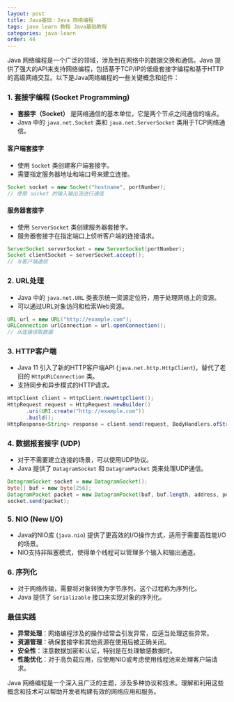 ```yaml
---
layout: post
title: Java基础：Java 网络编程
tags: java learn 教程 Java基础教程
categories: java-learn
order: 44
---
```

Java 网络编程是一个广泛的领域，涉及到在网络中的数据交换和通信。Java 提供了强大的API来支持网络编程，包括基于TCP/IP的低级套接字编程和基于HTTP的高级网络交互。以下是Java网络编程的一些关键概念和组件：

### 1. 套接字编程 (Socket Programming)
- **套接字（Socket）** 是网络通信的基本单位，它是两个节点之间通信的端点。
- Java 中的 `java.net.Socket` 类和 `java.net.ServerSocket` 类用于TCP网络通信。

#### 客户端套接字
- 使用 `Socket` 类创建客户端套接字。
- 需要指定服务器地址和端口号来建立连接。

```java
Socket socket = new Socket("hostname", portNumber);
// 使用 socket 的输入输出流进行通信
```

#### 服务器套接字
- 使用 `ServerSocket` 类创建服务器套接字。
- 服务器套接字在指定端口上侦听客户端的连接请求。

```java
ServerSocket serverSocket = new ServerSocket(portNumber);
Socket clientSocket = serverSocket.accept();
// 与客户端通信
```

### 2. URL处理
- Java 中的 `java.net.URL` 类表示统一资源定位符，用于处理网络上的资源。
- 可以通过URL对象访问和检索Web资源。

```java
URL url = new URL("http://example.com");
URLConnection urlConnection = url.openConnection();
// 从连接读取数据
```

### 3. HTTP客户端
- Java 11 引入了新的HTTP客户端API (`java.net.http.HttpClient`)，替代了老旧的 `HttpURLConnection` 类。
- 支持同步和异步模式的HTTP请求。

```java
HttpClient client = HttpClient.newHttpClient();
HttpRequest request = HttpRequest.newBuilder()
      .uri(URI.create("http://example.com"))
      .build();
HttpResponse<String> response = client.send(request, BodyHandlers.ofString());
```

### 4. 数据报套接字 (UDP)
- 对于不需要建立连接的场景，可以使用UDP协议。
- Java 提供了 `DatagramSocket` 和 `DatagramPacket` 类来处理UDP通信。

```java
DatagramSocket socket = new DatagramSocket();
byte[] buf = new byte[256];
DatagramPacket packet = new DatagramPacket(buf, buf.length, address, port);
socket.send(packet);
```

### 5. NIO (New I/O)
- Java的NIO库 (`java.nio`) 提供了更高效的I/O操作方式，适用于需要高性能I/O的场景。
- NIO支持非阻塞模式，使得单个线程可以管理多个输入和输出通道。

### 6. 序列化
- 对于网络传输，需要将对象转换为字节序列，这个过程称为序列化。
- Java 提供了 `Serializable` 接口来实现对象的序列化。

### 最佳实践
- **异常处理**：网络编程涉及的操作经常会引发异常，应适当处理这些异常。
- **资源管理**：确保套接字和其他资源在使用后被正确关闭。
- **安全性**：注意数据加密和认证，特别是在处理敏感数据时。
- **性能优化**：对于高负载应用，应使用NIO或考虑使用线程池来处理客户端请求。

Java 网络编程是一个深入且广泛的主题，涉及多种协议和技术。理解和利用这些概念和技术可以帮助开发者构建有效的网络应用和服务。